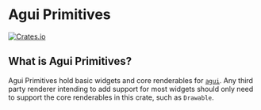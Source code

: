 # Agui Primitives

[![Crates.io](https://img.shields.io/crates/v/agui_primitives?style=flat-square&logo=rust)](https://crates.io/crates/agui_primitives)

## What is Agui Primitives?

Agui Primitives hold basic widgets and core renderables for [`agui`](https://crates.io/crates/agui). Any third party renderer intending to add support for most widgets should only need to support the core renderables in this crate, such as `Drawable`.